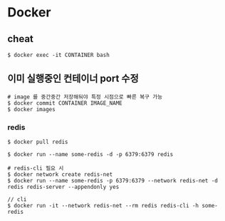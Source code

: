 # Docker

## cheat
```
$ docker exec -it CONTAINER bash
```

## 이미 실행중인 컨테이너 port 수정
```
# image 를 중간중간 저장해둬야 특정 시점으로 빠른 복구 가능
$ docker commit CONTAINER IMAGE_NAME
$ docker images
```

### redis
```shell script
$ docker pull redis

$ docker run --name some-redis -d -p 6379:6379 redis

# redis-cli 필요 시 
$ docker network create redis-net
$ docker run --name some-redis -p 6379:6379 --network redis-net -d redis redis-server --appendonly yes

// cli
$ docker run -it --network redis-net --rm redis redis-cli -h some-redis
```


